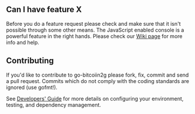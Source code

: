 ## Can I have feature X

Before you do a feature request please check and make sure that it isn't possible
through some other means. The JavaScript enabled console is a powerful feature
in the right hands. Please check our [Wiki page](https://github.com/bitcoiinBT2/go-bitcoiin/wiki) for more info
and help.

## Contributing

If you'd like to contribute to go-bitcoiin2g please fork, fix, commit and
send a pull request. Commits which do not comply with the coding standards
are ignored (use gofmt!).

See [Developers' Guide](https://github.com/bitcoiinBT2/go-bitcoiin/wiki/Developers'-Guide)
for more details on configuring your environment, testing, and
dependency management.
